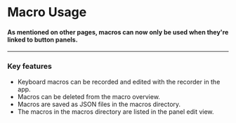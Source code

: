 # Macro Usage

#### As mentioned on other pages, macros can now only be used when they're linked to button panels.

---

### Key features

- Keyboard macros can be recorded and edited with the recorder in the app.
- Macros can be deleted from the macro overview.
- Macros are saved as JSON files in the macros directory.
- The macros in the macros directory are listed in the panel edit view.
